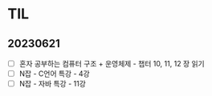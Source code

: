 # TIL

## 20230621

- [ ]  혼자 공부하는 컴퓨터 구조 + 운영체제 - 챕터 10, 11, 12 장 읽기
- [ ]  N잡 - C언어 특강 - 4강
- [ ]  N잡 - 자바 특강 - 11강